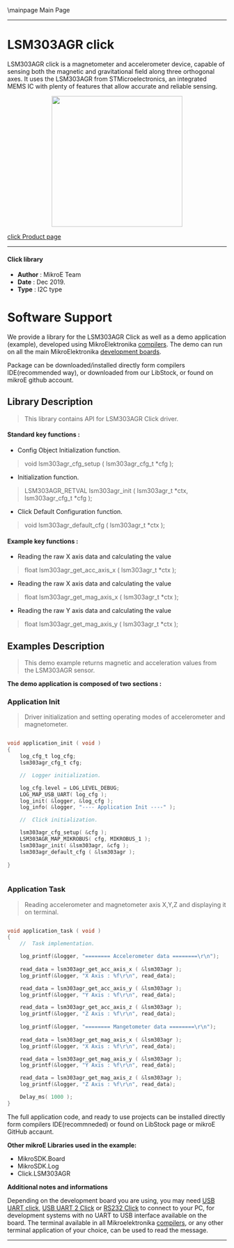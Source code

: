\mainpage Main Page
 
 

---
# LSM303AGR click

LSM303AGR click is a magnetometer and accelerometer device, capable of sensing both the magnetic and gravitational field along three orthogonal axes. It uses the LSM303AGR from STMicroelectronics, an integrated MEMS IC with plenty of features that allow accurate and reliable sensing.

<p align="center">
  <img src="https://download.mikroe.com/images/click_for_ide/lsm303agr_click.png" height=300px>
</p>

[click Product page](https://www.mikroe.com/lsm303agr-click-click)

---


#### Click library 

- **Author**        : MikroE Team
- **Date**          : Dec 2019.
- **Type**          : I2C type


# Software Support

We provide a library for the LSM303AGR Click 
as well as a demo application (example), developed using MikroElektronika 
[compilers](https://shop.mikroe.com/compilers). 
The demo can run on all the main MikroElektronika [development boards](https://shop.mikroe.com/development-boards).

Package can be downloaded/installed directly form compilers IDE(recommended way), or downloaded from our LibStock, or found on mikroE github account. 

## Library Description

> This library contains API for LSM303AGR Click driver.

#### Standard key functions :

- Config Object Initialization function.
> void lsm303agr_cfg_setup ( lsm303agr_cfg_t *cfg ); 
 
- Initialization function.
> LSM303AGR_RETVAL lsm303agr_init ( lsm303agr_t *ctx, lsm303agr_cfg_t *cfg );

- Click Default Configuration function.
> void lsm303agr_default_cfg ( lsm303agr_t *ctx );


#### Example key functions :

- Reading the raw X axis data and calculating the value
> float lsm303agr_get_acc_axis_x ( lsm303agr_t *ctx );
 
- Reading the raw X axis data and calculating the value
> float lsm303agr_get_mag_axis_x ( lsm303agr_t *ctx );

- Reading the raw Y axis data and calculating the value
> float lsm303agr_get_mag_axis_y ( lsm303agr_t *ctx );

## Examples Description

> This demo example returns magnetic and acceleration values from the LSM303AGR sensor.

**The demo application is composed of two sections :**

### Application Init 

> Driver initialization and setting operating modes of accelerometer and magnetometer.

```c

void application_init ( void )
{
    log_cfg_t log_cfg;
    lsm303agr_cfg_t cfg;

    //  Logger initialization.

    log_cfg.level = LOG_LEVEL_DEBUG;
    LOG_MAP_USB_UART( log_cfg );
    log_init( &logger, &log_cfg );
    log_info( &logger, "---- Application Init ----" );

    //  Click initialization.

    lsm303agr_cfg_setup( &cfg );
    LSM303AGR_MAP_MIKROBUS( cfg, MIKROBUS_1 );
    lsm303agr_init( &lsm303agr, &cfg );
    lsm303agr_default_cfg ( &lsm303agr );
   
}
  
```

### Application Task

> Reading accelerometer and magnetometer axis X,Y,Z and displaying it on terminal.

```c

void application_task ( void )
{
    //  Task implementation.

    log_printf(&logger, "======== Accelerometer data ========\r\n");
    
    read_data = lsm303agr_get_acc_axis_x ( &lsm303agr );
    log_printf(&logger, "X Axis : %f\r\n", read_data);

    read_data = lsm303agr_get_acc_axis_y ( &lsm303agr );
    log_printf(&logger, "Y Axis : %f\r\n", read_data);

    read_data = lsm303agr_get_acc_axis_z ( &lsm303agr );
    log_printf(&logger, "Z Axis : %f\r\n", read_data);
    
    log_printf(&logger, "======== Mangetometer data ========\r\n");
    
    read_data = lsm303agr_get_mag_axis_x ( &lsm303agr );
    log_printf(&logger, "X Axis : %f\r\n", read_data);

    read_data = lsm303agr_get_mag_axis_y ( &lsm303agr );
    log_printf(&logger, "Y Axis : %f\r\n", read_data);

    read_data = lsm303agr_get_mag_axis_z ( &lsm303agr );
    log_printf(&logger, "Z Axis : %f\r\n", read_data);

    Delay_ms( 1000 );
}

```

The full application code, and ready to use projects can be  installed directly form compilers IDE(recommneded) or found on LibStock page or mikroE GitHub accaunt.

**Other mikroE Libraries used in the example:** 

- MikroSDK.Board
- MikroSDK.Log
- Click.LSM303AGR

**Additional notes and informations**

Depending on the development board you are using, you may need 
[USB UART click](https://shop.mikroe.com/usb-uart-click), 
[USB UART 2 Click](https://shop.mikroe.com/usb-uart-2-click) or 
[RS232 Click](https://shop.mikroe.com/rs232-click) to connect to your PC, for 
development systems with no UART to USB interface available on the board. The 
terminal available in all Mikroelektronika 
[compilers](https://shop.mikroe.com/compilers), or any other terminal application 
of your choice, can be used to read the message.



---
